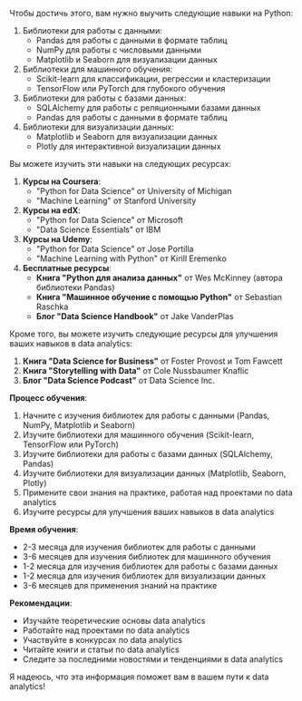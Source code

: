 Чтобы достичь этого, вам нужно выучить следующие навыки на Python:

1. Библиотеки для работы с данными:
    - Pandas для работы с данными в формате таблиц
    - NumPy для работы с числовыми данными
    - Matplotlib и Seaborn для визуализации данных
2. Библиотеки для машинного обучения:
    - Scikit-learn для классификации, регрессии и кластеризации
    - TensorFlow или PyTorch для глубокого обучения
3. Библиотеки для работы с базами данных:
    - SQLAlchemy для работы с реляционными базами данных
    - Pandas для работы с данными в формате таблиц
4. Библиотеки для визуализации данных:
    - Matplotlib и Seaborn для визуализации данных
    - Plotly для интерактивной визуализации данных

Вы можете изучить эти навыки на следующих ресурсах:

1. **Курсы на Coursera**:
    - "Python for Data Science" от University of Michigan
    - "Machine Learning" от Stanford University
2. **Курсы на edX**:
    - "Python for Data Science" от Microsoft
    - "Data Science Essentials" от IBM
3. **Курсы на Udemy**:
    - "Python for Data Science" от Jose Portilla
    - "Machine Learning with Python" от Kirill Eremenko
4. **Бесплатные ресурсы**:
    - **Книга "Python для анализа данных"** от Wes McKinney (автора библиотеки Pandas)
    - **Книга "Машинное обучение с помощью Python"** от Sebastian Raschka
    - **Блог "Data Science Handbook"** от Jake VanderPlas

Кроме того, вы можете изучить следующие ресурсы для улучшения ваших навыков в data analytics:

1. **Книга "Data Science for Business"** от Foster Provost и Tom Fawcett
2. **Книга "Storytelling with Data"** от Cole Nussbaumer Knaflic
3. **Блог "Data Science Podcast"** от Data Science Inc.

**Процесс обучения**:

1. Начните с изучения библиотек для работы с данными (Pandas, NumPy, Matplotlib и Seaborn)
2. Изучите библиотеки для машинного обучения (Scikit-learn, TensorFlow или PyTorch)
3. Изучите библиотеки для работы с базами данных (SQLAlchemy, Pandas)
4. Изучите библиотеки для визуализации данных (Matplotlib, Seaborn, Plotly)
5. Примените свои знания на практике, работая над проектами по data analytics
6. Изучите ресурсы для улучшения ваших навыков в data analytics

**Время обучения**:

- 2-3 месяца для изучения библиотек для работы с данными
- 3-6 месяцев для изучения библиотек для машинного обучения
- 1-2 месяца для изучения библиотек для работы с базами данных
- 1-2 месяца для изучения библиотек для визуализации данных
- 3-6 месяцев для применения знаний на практике

**Рекомендации**:

- Изучайте теоретические основы data analytics
- Работайте над проектами по data analytics
- Участвуйте в конкурсах по data analytics
- Читайте книги и статьи по data analytics
- Следите за последними новостями и тенденциями в data analytics

Я надеюсь, что эта информация поможет вам в вашем пути к data analytics!
